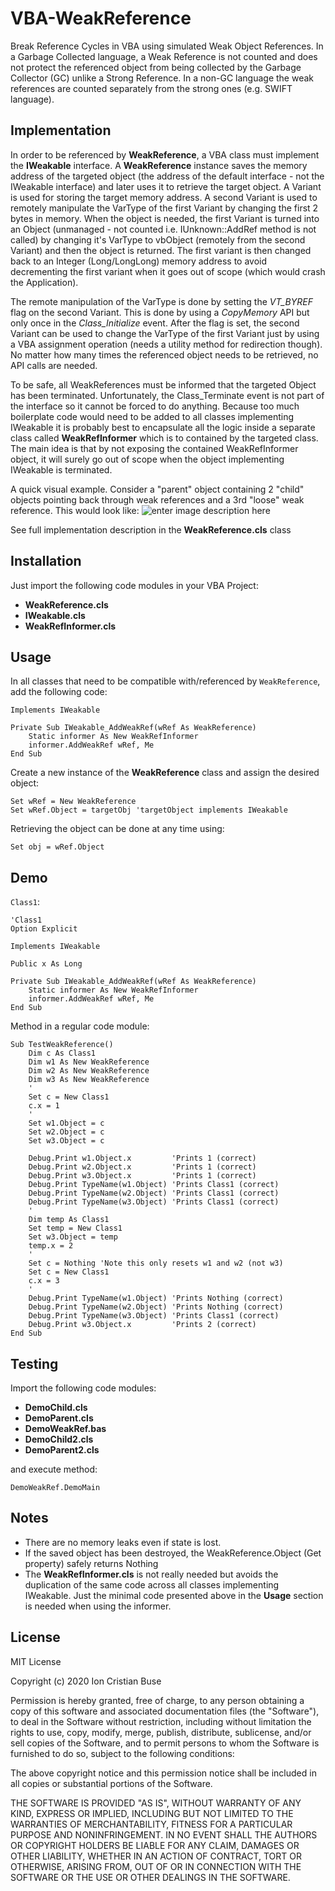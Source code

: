 # VBA-WeakReference
Break Reference Cycles in VBA using simulated Weak Object References. In a Garbage Collected language, a Weak Reference is not counted and does not protect the referenced object from being collected by the Garbage Collector (GC) unlike a Strong Reference. In a non-GC language the weak references are counted separately from the strong ones (e.g. SWIFT language).

## Implementation
In order to be referenced by **WeakReference**, a VBA class must implement the **IWeakable** interface. A **WeakReference** instance saves the memory address of the targeted object (the address of the default interface - not the IWeakable interface) and later uses it to retrieve the target object.
A Variant is used for storing the target memory address. A second Variant is used to remotely manipulate the VarType of the first Variant by changing the first 2 bytes in memory.
When the object is needed, the first Variant is turned into an Object (unmanaged - not counted i.e. IUnknown::AddRef method is not called) by changing it's VarType to vbObject (remotely from the second Variant) and then the object is returned. The first variant is then changed back to an Integer (Long/LongLong) memory address to avoid decrementing the first variant when it goes out of scope (which would crash the Application).

The remote manipulation of the VarType is done by setting the *VT_BYREF* flag on the second Variant. This is done by using a *CopyMemory* API but only once in the *Class_Initialize* event. After the flag is set, the second Variant can be used to change the VarType of the first Variant just by using a VBA assignment operation (needs a utility method for redirection though). No matter how many times the referenced object needs to be retrieved, no API calls are needed.

To be safe, all WeakReferences must be informed that the targeted Object has been terminated. Unfortunately, the Class_Terminate event is not part of the interface so it cannot be forced to do anything. Because too much boilerplate code would need to be added to all classes implementing IWeakable it is probably best to encapsulate all the logic inside a separate class called **WeakRefInformer** which is to contained by the targeted class. The main idea is that by not exposing the contained WeakRefInformer object, it will surely go out of scope when the object implementing IWeakable is terminated.

A quick visual example. Consider a "parent" object containing 2 "child" objects pointing back through weak references and a 3rd "loose" weak reference. This would look like:
![enter image description here](https://i.stack.imgur.com/7VhWj.png)

See full implementation description in the **WeakReference.cls** class

## Installation
Just import the following code modules in your VBA Project:
* **WeakReference.cls**
* **IWeakable.cls**
* **WeakRefInformer.cls**

## Usage
In all classes that need to be compatible with/referenced by ```WeakReference```, add the following code:
```VBA
Implements IWeakable

Private Sub IWeakable_AddWeakRef(wRef As WeakReference)
    Static informer As New WeakRefInformer
    informer.AddWeakRef wRef, Me
End Sub
```
Create a new instance of the **WeakReference** class and assign the desired object:
```VBA
Set wRef = New WeakReference
Set wRef.Object = targetObj 'targetObject implements IWeakable
```

Retrieving the object can be done at any time using:
```vba
Set obj = wRef.Object
```

## Demo

```Class1```:
```VBA
'Class1
Option Explicit

Implements IWeakable

Public x As Long

Private Sub IWeakable_AddWeakRef(wRef As WeakReference)
    Static informer As New WeakRefInformer
    informer.AddWeakRef wRef, Me
End Sub
```
Method in a regular code module:
```VBA
Sub TestWeakReference()
    Dim c As Class1
    Dim w1 As New WeakReference
    Dim w2 As New WeakReference
    Dim w3 As New WeakReference
    '
    Set c = New Class1
    c.x = 1
    '
    Set w1.Object = c
    Set w2.Object = c
    Set w3.Object = c
    
    Debug.Print w1.Object.x         'Prints 1 (correct)
    Debug.Print w2.Object.x         'Prints 1 (correct)
    Debug.Print w3.Object.x         'Prints 1 (correct)
    Debug.Print TypeName(w1.Object) 'Prints Class1 (correct)
    Debug.Print TypeName(w2.Object) 'Prints Class1 (correct)
    Debug.Print TypeName(w3.Object) 'Prints Class1 (correct)
    '
    Dim temp As Class1
    Set temp = New Class1
    Set w3.Object = temp
    temp.x = 2
    '
    Set c = Nothing 'Note this only resets w1 and w2 (not w3)
    Set c = New Class1
    c.x = 3
    '
    Debug.Print TypeName(w1.Object) 'Prints Nothing (correct)
    Debug.Print TypeName(w2.Object) 'Prints Nothing (correct)
    Debug.Print TypeName(w3.Object) 'Prints Class1 (correct)
    Debug.Print w3.Object.x         'Prints 2 (correct)
End Sub
```

## Testing

Import the following code modules:
* **DemoChild.cls**
* **DemoParent.cls**
* **DemoWeakRef.bas**
* **DemoChild2.cls**
* **DemoParent2.cls**

and execute method:
```vba
DemoWeakRef.DemoMain
```

## Notes
* There are no memory leaks even if state is lost.
* If the saved object has been destroyed, the WeakReference.Object (Get property) safely  returns Nothing
* The **WeakRefInformer.cls** is not really needed but avoids the duplication of the same code across all classes implementing IWeakable. Just the minimal code presented above in the **Usage** section is needed when using the informer.
## License
MIT License

Copyright (c) 2020 Ion Cristian Buse

Permission is hereby granted, free of charge, to any person obtaining a copy of this software and associated documentation files (the "Software"), to deal in the Software without restriction, including without limitation the rights to use, copy, modify, merge, publish, distribute, sublicense, and/or sell copies of the Software, and to permit persons to whom the Software is furnished to do so, subject to the following conditions:

The above copyright notice and this permission notice shall be included in all copies or substantial portions of the Software.

THE SOFTWARE IS PROVIDED "AS IS", WITHOUT WARRANTY OF ANY KIND, EXPRESS OR IMPLIED, INCLUDING BUT NOT LIMITED TO THE WARRANTIES OF MERCHANTABILITY, FITNESS FOR A PARTICULAR PURPOSE AND NONINFRINGEMENT. IN NO EVENT SHALL THE AUTHORS OR COPYRIGHT HOLDERS BE LIABLE FOR ANY CLAIM, DAMAGES OR OTHER LIABILITY, WHETHER IN AN ACTION OF CONTRACT, TORT OR OTHERWISE, ARISING FROM, OUT OF OR IN CONNECTION WITH THE SOFTWARE OR THE USE OR OTHER DEALINGS IN THE SOFTWARE.